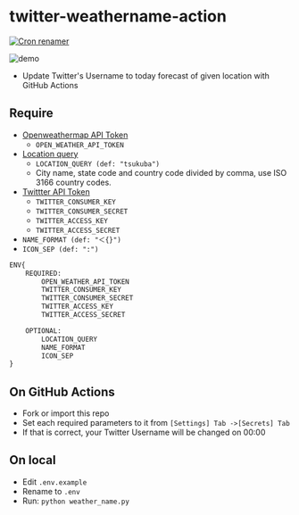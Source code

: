 # twitter-weathername-action

[![Cron renamer](https://github.com/eggplants/twitter-weathername-action/workflows/Cron%20renamer/badge.svg)](https://github.com/eggplants/twitter-weathername-action/actions?query=workflow%3A%22Cron+renamer%22)

![demo](https://i.imgur.com/Mv8T1mV.png)

- Update Twitter's Username to today forecast of given location with GitHub Actions

## Require

- [Openweathermap API Token](https://openweathermap.org/appid)
  - `OPEN_WEATHER_API_TOKEN`
- [Location query](https://openweathermap.org/current#name)
  - `LOCATION_QUERY (def: "tsukuba")`
  - City name, state code and country code divided by comma, use ISO 3166 country codes.
- [Twittter API Token](https://developer.twitter.com/en/docs/twitter-api/getting-started/guide)
  - `TWITTER_CONSUMER_KEY`
  - `TWITTER_CONSUMER_SECRET`
  - `TWITTER_ACCESS_KEY`
  - `TWITTER_ACCESS_SECRET`
- `NAME_FORMAT (def: "＜{}")`
- `ICON_SEP (def: ":")`

```txt
ENV{
    REQUIRED:
        OPEN_WEATHER_API_TOKEN
        TWITTER_CONSUMER_KEY
        TWITTER_CONSUMER_SECRET
        TWITTER_ACCESS_KEY
        TWITTER_ACCESS_SECRET

    OPTIONAL:
        LOCATION_QUERY
        NAME_FORMAT
        ICON_SEP
}
```

## On GitHub Actions

- Fork or import this repo
- Set each required parameters to it from `[Settings] Tab ->[Secrets] Tab`
- If that is correct, your Twitter Username will be changed on 00:00

## On local

- Edit `.env.example`
- Rename to `.env`
- Run: `python weather_name.py`
